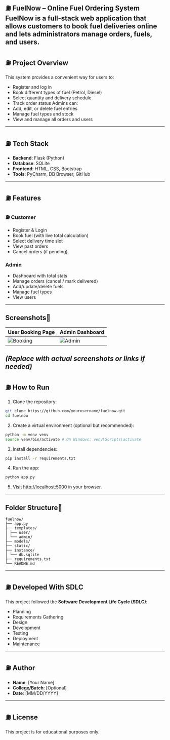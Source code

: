  ⛽ FuelNow – Online Fuel Ordering System
FuelNow is a full-stack web application that allows customers to book fuel
deliveries online and lets administrators manage orders, fuels, and users.
---
## ⛽ Project Overview
This system provides a convenient way for users to:
- Register and log in
- Book different types of fuel (Petrol, Diesel)
- Select quantity and delivery schedule
- Track order status
Admins can:
- Add, edit, or delete fuel entries
- Manage fuel types and stock
- View and manage all orders and users
---
## ⛽ Tech Stack
- **Backend**: Flask (Python)
- **Database**: SQLite
- **Frontend**: HTML, CSS, Bootstrap
- **Tools**: PyCharm, DB Browser, GitHub
---
## ⛽ Features
### ⛽ Customer
- Register & Login
- Book fuel (with live total calculation)
- Select delivery time slot
- View past orders
- Cancel orders (if pending)
### Admin
- Dashboard with total stats
- Manage orders (cancel / mark delivered)
- Add/update/delete fuels
- Manage fuel types
- View users
---
## Screenshots
| User Booking Page | Admin Dashboard |
|-------------------|------------------|
| ![Booking](uploads/booking.png) | ![Admin](uploads/admin_dashboard.png) |
_(Replace with actual screenshots or links if needed)_
---
## ⛽ How to Run
1. Clone the repository:
```bash
git clone https://github.com/yourusername/fuelnow.git
cd fuelnow
```
2. Create a virtual environment (optional but recommended):
```bash
python -m venv venv
source venv/bin/activate # On Windows: venv\Scripts\activate
```
3. Install dependencies:
```bash
pip install -r requirements.txt
```
4. Run the app:
```bash
python app.py
```
5. Visit [http://localhost:5000](http://localhost:5000) in your browser.
---
## Folder Structure
```
fuelnow/
├── app.py
├── templates/
│ ├── user/
│ └── admin/
├── models/
├── static/
├── instance/
│ └── db.sqlite
├── requirements.txt
└── README.md
```
---
## ⛽ Developed With SDLC
This project followed the **Software Development Life Cycle (SDLC)**:
- Planning
- Requirements Gathering
- Design
- Development
- Testing
- Deployment
- Maintenance
---
## ⛽ Author
- **Name**: [Your Name]
- **College/Batch**: [Optional]
- **Date**: [MM/DD/YYYY]
---
## ⛽ License
This project is for educational purposes only.
